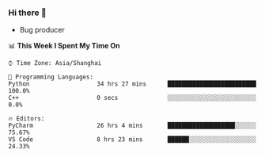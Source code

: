 ### Hi there 👋
* Bug producer
<!--START_SECTION:waka-->
📊 **This Week I Spent My Time On** 

```text
⌚︎ Time Zone: Asia/Shanghai

💬 Programming Languages: 
Python                   34 hrs 27 mins      █████████████████████████   100.0% 
C++                      0 secs              ░░░░░░░░░░░░░░░░░░░░░░░░░   0.0%

🔥 Editors: 
PyCharm                  26 hrs 4 mins       ███████████████████░░░░░░   75.67% 
VS Code                  8 hrs 23 mins       ██████░░░░░░░░░░░░░░░░░░░   24.33%

```


<!--END_SECTION:waka-->
